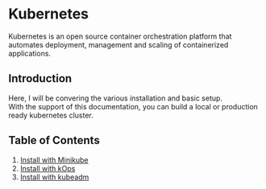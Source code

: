 # Kubernetes

Kubernetes is an open source container orchestration platform that automates deployment, management and scaling of containerized applications.

## Introduction

Here, I will be convering the various installation and basic setup.<br />
With the support of this documentation, you can build a local or production ready kubernetes cluster.

## Table of Contents

1. [Install with Minikube](./starter-minikube)
2. [Install with kOps](./starter-kops)
3. [Install with kubeadm](./starter-kubeadm)
